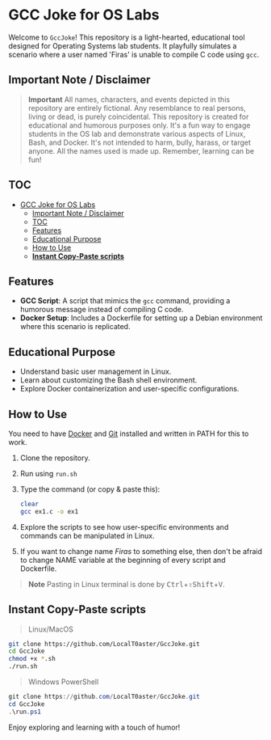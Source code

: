 # GCC Joke for OS Labs

Welcome to `GccJoke`! This repository is a light-hearted, educational tool designed for Operating Systems lab students. It playfully simulates a scenario where a user named 'Firas' is unable to compile C code using `gcc`.

## Important Note / Disclaimer

> **Important**
> All names, characters, and events depicted in this repository are entirely fictional. Any resemblance to real persons, living or dead, is purely coincidental. This repository is created for educational and humorous purposes only. It's a fun way to engage students in the OS lab and demonstrate various aspects of Linux, Bash, and Docker. It's not intended to harm, bully, harass, or target anyone. All the names used is made up. Remember, learning can be fun!

## TOC

- [GCC Joke for OS Labs](#gcc-joke-for-os-labs)
  - [Important Note / Disclaimer](#important-note--disclaimer)
  - [TOC](#toc)
  - [Features](#features)
  - [Educational Purpose](#educational-purpose)
  - [How to Use](#how-to-use)
  - [**Instant Copy-Paste scripts**](#instant-copy-paste-scripts)

## Features

- **GCC Script**: A script that mimics the `gcc` command, providing a humorous message instead of compiling C code.
- **Docker Setup**: Includes a Dockerfile for setting up a Debian environment where this scenario is replicated.

## Educational Purpose

- Understand basic user management in Linux.
- Learn about customizing the Bash shell environment.
- Explore Docker containerization and user-specific configurations.

## How to Use

You need to have [Docker](https://docs.docker.com/engine/install/) and [Git](https://git-scm.com/book/en/v2/Getting-Started-Installing-Git) installed and written in PATH for this to work.

1. Clone the repository.
2. Run using `run.sh`
3. Type the command (or copy & paste this):

   ```bash
   clear
   gcc ex1.c -o ex1
   ```

4. Explore the scripts to see how user-specific environments and commands can be manipulated in Linux.
5. If you want to change name *Firas* to something else, then don't be afraid to change NAME variable at the beginning of every script and Dockerfile.

> **Note**
> Pasting in Linux terminal is done by <kbd>Ctrl</kbd>+<kbd>⇧Shift</kbd>+<kbd>V</kbd>.

## **Instant Copy-Paste scripts**

> Linux/MacOS

```bash
git clone https://github.com/LocalT0aster/GccJoke.git
cd GccJoke
chmod +x *.sh
./run.sh
```

> Windows PowerShell

```ps1
git clone https://github.com/LocalT0aster/GccJoke.git
cd GccJoke
.\run.ps1
```

Enjoy exploring and learning with a touch of humor!
